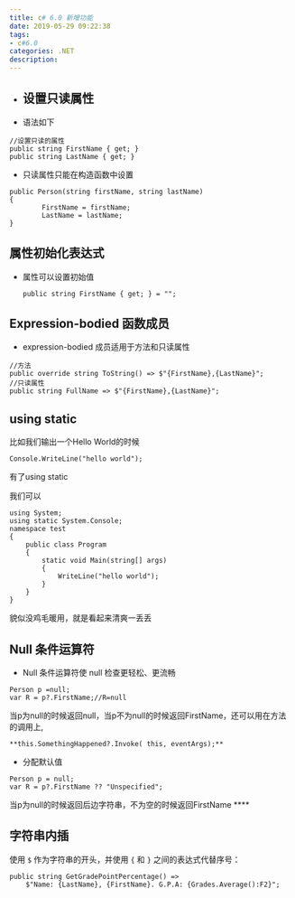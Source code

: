 ```yaml
---
title: c# 6.0 新增功能
date: 2019-05-29 09:22:38
tags: 
- c#6.0
categories: .NET
description: 
---
```

* ## 设置只读属性

* 语法如下

    
```
//设置只读的属性
public string FirstName { get; }
public string LastName { get; }
```

* 只读属性只能在构造函数中设置
  
```  
public Person(string firstName, string lastName)
{
        FirstName = firstName;
        LastName = lastName;
}
```
## 属性初始化表达式

* 属性可以设置初始值

    ```
    public string FirstName { get; } = "";
    ```
## Expression-bodied 函数成员

* expression-bodied 成员适用于方法和只读属性

    
```
//方法
public override string ToString() => $"{FirstName},{LastName}";
//只读属性
public string FullName => $"{FirstName},{LastName}";
```
    

## using static

比如我们输出一个Hello World的时候
  
```
Console.WriteLine("hello world");
```

有了using static

我们可以

    
```
using System;
using static System.Console;
namespace test
{
    public class Program
    {
        static void Main(string[] args)
        {
            WriteLine("hello world");
        }
    }
}
```


貌似没鸡毛暖用，就是看起来清爽一丢丢

## Null 条件运算符

* Null 条件运算符使 null 检查更轻松、更流畅 
```
Person p =null;
var R = p?.FirstName;//R=null
```


当p为null的时候返回null，当p不为null的时候返回FirstName，还可以用在方法的调用上,
```
**this.SomethingHappened?.Invoke( this, eventArgs);**
```
* 分配默认值

```
Person p = null;
var R = p?.FirstName ?? "Unspecified";
```


当p为null的时候返回后边字符串，不为空的时候返回FirstName ****

##  字符串内插

使用 `$` 作为字符串的开头，并使用 `{` 和 `}` 之间的表达式代替序号：

    
```
public string GetGradePointPercentage() =>
    $"Name: {LastName}, {FirstName}. G.P.A: {Grades.Average():F2}";
```